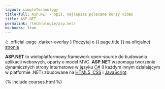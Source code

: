 ```yaml
---
layout: simpleTechnology
title-full: ASP.NET - opis, najlepsze polecane kursy video
title: ASP.NET
permalink: /technologie/asp.net/
no-books: true
---
```


{: .official-page .darker-overlay }
[Poczytaj o {{ page.title }} na oficjalnej stronie](https://www.asp.net/)

**ASP.NET** to wieloplatformowy framework open-source do budowania aplikacji webowych, oparty o model MVC. **ASP.NET**
wspomaga tworzenie dynamicznych strony internetowe w języku [C#](/technologie/csharp) (I każdym innym działającym
w platformie .NET) zbudowane na [HTML5, CSS](/technologie/html&css)
i [JavaScript](/technologie/javascript).

{% include courses.html %}
